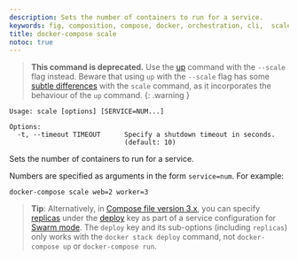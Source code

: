 ```yaml
---
description: Sets the number of containers to run for a service.
keywords: fig, composition, compose, docker, orchestration, cli,  scale
title: docker-compose scale
notoc: true
---
```


> **This command is deprecated.** Use the [up](up.md) command with the
  `--scale` flag instead. Beware that using `up` with the `--scale` flag has
  some [subtle differences](https://github.com/docker/compose/issues/5251) with
  the `scale` command, as it incorporates the behaviour of the `up` command.
  {: .warning }

```
Usage: scale [options] [SERVICE=NUM...]

Options:
  -t, --timeout TIMEOUT      Specify a shutdown timeout in seconds.
                             (default: 10)
```

Sets the number of containers to run for a service.

Numbers are specified as arguments in the form `service=num`. For example:

    docker-compose scale web=2 worker=3

>**Tip**: Alternatively, in
[Compose file version 3.x](../compose-file/index.md), you can specify
[replicas](../compose-file/index.md#replicas)
under the [deploy](../compose-file/index.md#deploy) key as part of a
service configuration for [Swarm mode](/engine/swarm/). The `deploy` key and its sub-options (including `replicas`) only works with the `docker stack deploy` command, not `docker-compose up` or `docker-compose run`.
